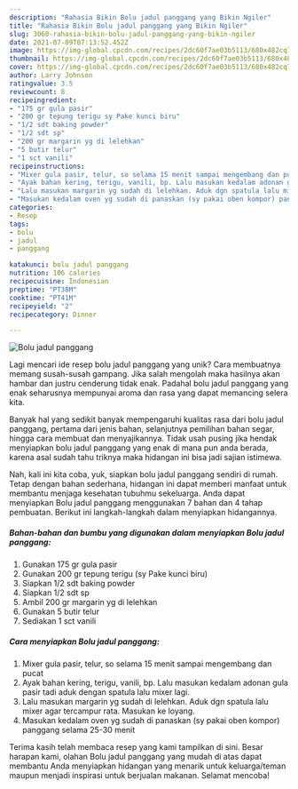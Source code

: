```yaml
---
description: "Rahasia Bikin Bolu jadul panggang yang Bikin Ngiler"
title: "Rahasia Bikin Bolu jadul panggang yang Bikin Ngiler"
slug: 3060-rahasia-bikin-bolu-jadul-panggang-yang-bikin-ngiler
date: 2021-07-09T07:13:52.452Z
image: https://img-global.cpcdn.com/recipes/2dc60f7ae03b5113/680x482cq70/bolu-jadul-panggang-foto-resep-utama.jpg
thumbnail: https://img-global.cpcdn.com/recipes/2dc60f7ae03b5113/680x482cq70/bolu-jadul-panggang-foto-resep-utama.jpg
cover: https://img-global.cpcdn.com/recipes/2dc60f7ae03b5113/680x482cq70/bolu-jadul-panggang-foto-resep-utama.jpg
author: Larry Johnson
ratingvalue: 3.5
reviewcount: 8
recipeingredient:
- "175 gr gula pasir"
- "200 gr tepung terigu sy Pake kunci biru"
- "1/2 sdt baking powder"
- "1/2 sdt sp"
- "200 gr margarin yg di lelehkan"
- "5 butir telur"
- "1 sct vanili"
recipeinstructions:
- "Mixer gula pasir, telur, so selama 15 menit sampai mengembang dan pucat"
- "Ayak bahan kering, terigu, vanili, bp. Lalu masukan kedalam adonan gula pasir tadi aduk dengan spatula lalu mixer lagi."
- "Lalu masukan margarin yg sudah di lelehkan. Aduk dgn spatula lalu mixer agar tercampur rata. Masukan ke loyang."
- "Masukan kedalam oven yg sudah di panaskan (sy pakai oben kompor) panggang selama 25-30 menit"
categories:
- Resep
tags:
- bolu
- jadul
- panggang

katakunci: bolu jadul panggang 
nutrition: 106 calories
recipecuisine: Indonesian
preptime: "PT38M"
cooktime: "PT41M"
recipeyield: "2"
recipecategory: Dinner

---
```



![Bolu jadul panggang](https://img-global.cpcdn.com/recipes/2dc60f7ae03b5113/680x482cq70/bolu-jadul-panggang-foto-resep-utama.jpg)

Lagi mencari ide resep bolu jadul panggang yang unik? Cara membuatnya memang susah-susah gampang. Jika salah mengolah maka hasilnya akan hambar dan justru cenderung tidak enak. Padahal bolu jadul panggang yang enak seharusnya mempunyai aroma dan rasa yang dapat memancing selera kita.

Banyak hal yang sedikit banyak mempengaruhi kualitas rasa dari bolu jadul panggang, pertama dari jenis bahan, selanjutnya pemilihan bahan segar, hingga cara membuat dan menyajikannya. Tidak usah pusing jika hendak menyiapkan bolu jadul panggang yang enak di mana pun anda berada, karena asal sudah tahu triknya maka hidangan ini bisa jadi sajian istimewa.




Nah, kali ini kita coba, yuk, siapkan bolu jadul panggang sendiri di rumah. Tetap dengan bahan sederhana, hidangan ini dapat memberi manfaat untuk membantu menjaga kesehatan tubuhmu sekeluarga. Anda dapat menyiapkan Bolu jadul panggang menggunakan 7 bahan dan 4 tahap pembuatan. Berikut ini langkah-langkah dalam menyiapkan hidangannya.

<!--inarticleads1-->

##### Bahan-bahan dan bumbu yang digunakan dalam menyiapkan Bolu jadul panggang:

1. Gunakan 175 gr gula pasir
1. Gunakan 200 gr tepung terigu (sy Pake kunci biru)
1. Siapkan 1/2 sdt baking powder
1. Siapkan 1/2 sdt sp
1. Ambil 200 gr margarin yg di lelehkan
1. Gunakan 5 butir telur
1. Sediakan 1 sct vanili




<!--inarticleads2-->

##### Cara menyiapkan Bolu jadul panggang:

1. Mixer gula pasir, telur, so selama 15 menit sampai mengembang dan pucat
1. Ayak bahan kering, terigu, vanili, bp. Lalu masukan kedalam adonan gula pasir tadi aduk dengan spatula lalu mixer lagi.
1. Lalu masukan margarin yg sudah di lelehkan. Aduk dgn spatula lalu mixer agar tercampur rata. Masukan ke loyang.
1. Masukan kedalam oven yg sudah di panaskan (sy pakai oben kompor) panggang selama 25-30 menit




Terima kasih telah membaca resep yang kami tampilkan di sini. Besar harapan kami, olahan Bolu jadul panggang yang mudah di atas dapat membantu Anda menyiapkan hidangan yang menarik untuk keluarga/teman maupun menjadi inspirasi untuk berjualan makanan. Selamat mencoba!
